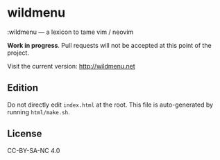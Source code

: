 # wildmenu

:wildmenu — a lexicon to tame vim / neovim

**Work in progress**. Pull requests will not be accepted at this point of the project.

Visit the current version: http://wildmenu.net

## Edition

Do not directly edit `index.html` at the root. This file is auto-generated by running `html/make.sh`.

## License

CC-BY-SA-NC 4.0
